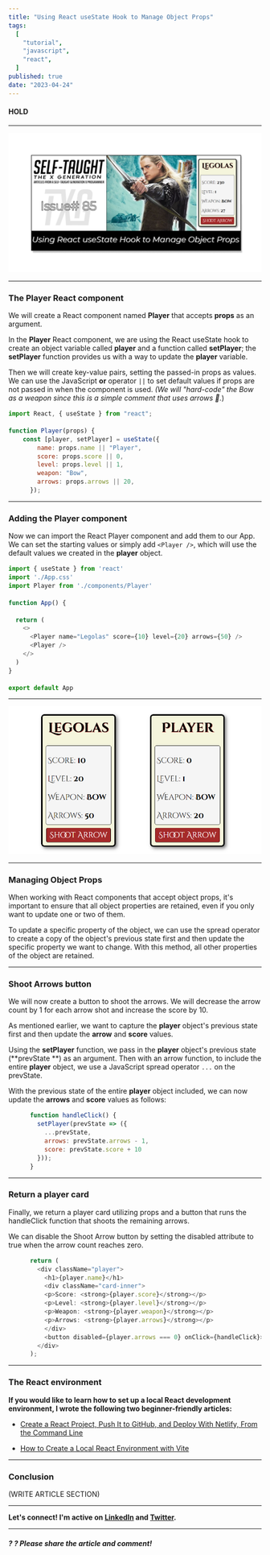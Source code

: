 ```yaml
---
title: "Using React useState Hook to Manage Object Props"
tags:
  [
    "tutorial",
    "javascript",
    "react",
  ]
published: true
date: "2023-04-24"
---
```


#### HOLD

---

![TXG-84](img/04-24-23/TN-TXG-85-NEW.png)

---

### The Player React component
We will create a React component named **Player** that accepts **props** as an argument.
 
In the **Player** React component, we are using the React useState hook to create an object variable called **player**  and a function called **setPlayer**; the **setPlayer** function provides us with a way to update the  **player** variable.

Then we will create key-value pairs, setting the passed-in props as values. We can use the JavaScript **or** operator `||` to set default values if props are not passed in when the component is used. *(We will "hard-code" the Bow as a weapon since this is a simple comment that uses arrows 🏹.*) 

```javascript
import React, { useState } from "react";

function Player(props) {
    const [player, setPlayer] = useState({
        name: props.name || "Player",
        score: props.score || 0,
        level: props.level || 1,
        weapon: "Bow",
        arrows: props.arrows || 20,
      });
```

---

### Adding the Player component
Now we can import the React Player component and add them to our App. We can set the starting values or simply add `<Player />`, which will use the default values we created in the **player** object. 

```javascript
import { useState } from 'react'
import './App.css'
import Player from './components/Player'

function App() {

  return (
    <>
      <Player name="Legolas" score={10} level={20} arrows={50} />
      <Player />
    </>
  )
}

export default App
```

---

![Cards 2](img/04-24-23/Cards-02.png)

---

### Managing Object Props
When working with React components that accept object props, it's important to ensure that all object properties are retained, even if you only want to update one or two of them.

To update a specific property of the object, we can use the spread operator to create a copy of the object's previous state first and then update the specific property we want to change. With this method, all other properties of the object are retained.

---

### Shoot Arrows button
We will now create a button to shoot the arrows. We will decrease the arrow count by 1 for each arrow shot and increase the score by 10.

As mentioned earlier, we want to capture the **player** object's previous state first and then update the **arrow** and **score** values.

Using the **setPlayer** function, we pass in the **player** object's previous state (**prevState **) as an argument. Then with an arrow function, to include the entire **player** object, we use a JavaScript spread operator `...` on the prevState. 

With the previous state of the entire **player** object included, we can now update the **arrows** and **score** values as follows:

```javascript
      function handleClick() {
        setPlayer(prevState => ({
          ...prevState,
          arrows: prevState.arrows - 1,
          score: prevState.score + 10
        }));
      }
```

---

### Return a player card
Finally, we return a player card utilizing props and a button that runs the handleClick function that shoots the remaining arrows.

We can disable the Shoot Arrow button by setting the disabled attribute to true when the arrow count reaches zero.

```javascript
      return (
        <div className="player">
          <h1>{player.name}</h1>
          <div className="card-inner">
          <p>Score: <strong>{player.score}</strong></p>
          <p>Level: <strong>{player.level}</strong></p>
          <p>Weapon: <strong>{player.weapon}</strong></p>
          <p>Arrows: <strong>{player.arrows}</strong></p>
          </div>
          <button disabled={player.arrows === 0} onClick={handleClick}>Shoot Arrow</button>
        </div>
      );
```

---

### The React environment

**If you would like to learn how to set up a local React development environment, I wrote the following two beginner-friendly articles:**

* [Create a React Project, Push It to GitHub, and Deploy With Netlify, From the Command Line](https://selftaughttxg.com/2023/03-23/create-a-react-project-push-it-to-github-and-deploy-with-netlify-from-the-command-line/)
    
* [How to Create a Local React Environment with Vite](https://selftaughttxg.com/2023/03-23/how-to-create-a-local-react-environment-with-vite/)
    

---

### Conclusion
(WRITE ARTICLE SECTION)

---

**Let's connect! I'm active on [LinkedIn](https://www.linkedin.com/in/michaeljudelarocca/) and [Twitter](https://twitter.com/MikeJudeLarocca).**

---

###### ***? ? Please share the article and comment!***

